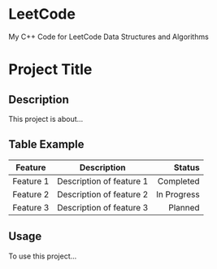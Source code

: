 # LeetCode
My C++ Code for LeetCode Data Structures and Algorithms



# Project Title

## Description
This project is about...

## Table Example

| Feature         | Description          | Status       |
|-----------------|:--------------------:|-------------:|
| Feature 1       | Description of feature 1 | Completed   |
| Feature 2       | Description of feature 2 | In Progress |
| Feature 3       | Description of feature 3 | Planned     |

## Usage
To use this project...
